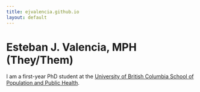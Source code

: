 ```yaml
---
title: ejvalencia.github.io
layout: default
---
```


# Esteban J. Valencia, MPH (They/Them)
I am a first-year PhD student at the [University of British Columbia School of Population and Public Health](https://www.spph.ubc.ca/).
